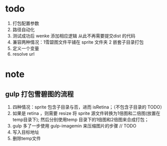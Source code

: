 # todo

1. 打包配置参数
2. 路径自动化
3. 测试成功后  wenke 添加相应逻辑  从此不再需要提交dist 的代码
4. 兼容两种情况：1雪碧图文件平铺在 sprite 文件夹  2 嵌套子目录打包
5. 定义一个变量
6. resolve url

# note

## gulp 打包雪碧图的流程

1. 四种情况：sprite 包含子目录与否，进而 isRetina；（不包含子目录的 TODO）
2. 如果是 retina ，则需要 resize 将 sprite 源文件转换为1倍图和二倍图(放置在temp目录下); 然后分别使用temp 目录下的1倍图和2倍图来合成打包；
3. gulp 多了一步使用 gulp-imagemin 来压缩图片的步骤  // TODO
4. 写入目标地址
5. 删除temp文件